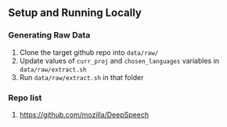 ## Setup and Running Locally

### Generating Raw Data
1. Clone the target github repo into ```data/raw/```
2. Update values of ```curr_proj``` and ```chosen_languages``` variables in ```data/raw/extract.sh```
3. Run ```data/raw/extract.sh``` in that folder

### Repo list
1. https://github.com/mozilla/DeepSpeech